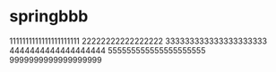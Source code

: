 # springbbb
1111111111111111111111
22222222222222222
333333333333333333333
4444444444444444444
555555555555555555555
9999999999999999999
